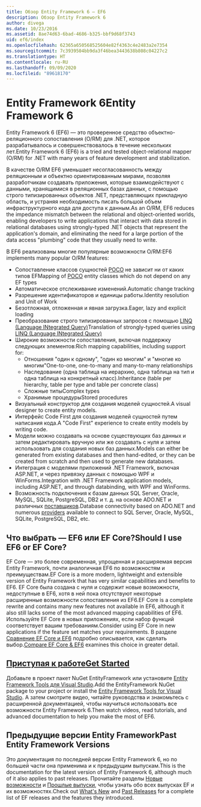 ```yaml
---
title: Обзор Entity Framework 6 — EF6
description: Обзор Entity Framework 6
author: divega
ms.date: 10/23/2016
ms.assetid: 8ae74d63-6bad-4686-b325-bbf9d68f3743
uid: ef6/index
ms.openlocfilehash: 62365a650568525604e82f4363c4e2483a2e7354
ms.sourcegitcommit: 7c3939504bb9da3f46bea3443638b808c04227c2
ms.translationtype: HT
ms.contentlocale: ru-RU
ms.lasthandoff: 09/09/2020
ms.locfileid: "89618170"
---
```

# <a name="entity-framework-6"></a><span data-ttu-id="dd7dc-103">Entity Framework 6</span><span class="sxs-lookup"><span data-stu-id="dd7dc-103">Entity Framework 6</span></span>
<span data-ttu-id="dd7dc-104">Entity Framework 6 (EF6) — это проверенное средство объектно-реляционного сопоставления (O/RM) для .NET, которое разрабатывалось и совершенствовалось в течение нескольких лет.</span><span class="sxs-lookup"><span data-stu-id="dd7dc-104">Entity Framework 6 (EF6) is a tried and tested object-relational mapper (O/RM) for .NET with many years of feature development and stabilization.</span></span>

<span data-ttu-id="dd7dc-105">В качестве O/RM EF6 уменьшает несогласованность между реляционным и объектно ориентированным мирами, позволяя разработчикам создавать приложения, которые взаимодействуют с данными, хранящимися в реляционных базах данных, с помощью строго типизированных объектов .NET, представляющих прикладную область, и устраняя необходимость писать большой объем инфраструктурного кода для доступа к данным.</span><span class="sxs-lookup"><span data-stu-id="dd7dc-105">As an O/RM, EF6 reduces the impedance mismatch between the relational and object-oriented worlds, enabling developers to write applications that interact with data stored in relational databases using strongly-typed .NET objects that represent the application's domain, and eliminating the need for a large portion of the data access "plumbing" code that they usually need to write.</span></span>

<span data-ttu-id="dd7dc-106">В EF6 реализованы многие популярные возможности O/RM:</span><span class="sxs-lookup"><span data-stu-id="dd7dc-106">EF6 implements many popular O/RM features:</span></span>
- <span data-ttu-id="dd7dc-107">Сопоставление классов сущностей [POCO](xref:ef6/resources/glossary#poco) не зависит ни от каких типов EF</span><span class="sxs-lookup"><span data-stu-id="dd7dc-107">Mapping of [POCO](xref:ef6/resources/glossary#poco) entity classes which do not depend on any EF types</span></span>
- <span data-ttu-id="dd7dc-108">Автоматическое отслеживание изменений.</span><span class="sxs-lookup"><span data-stu-id="dd7dc-108">Automatic change tracking</span></span>
- <span data-ttu-id="dd7dc-109">Разрешение идентификаторов и единицы работы.</span><span class="sxs-lookup"><span data-stu-id="dd7dc-109">Identity resolution and Unit of Work</span></span>
- <span data-ttu-id="dd7dc-110">Безотложная, отложенная и явная загрузка.</span><span class="sxs-lookup"><span data-stu-id="dd7dc-110">Eager, lazy and explicit loading</span></span>
- <span data-ttu-id="dd7dc-111">Преобразование строго типизированных запросов с помощью [LINQ (Language INtegrated Query)](https://aka.ms/AA6hsvu)</span><span class="sxs-lookup"><span data-stu-id="dd7dc-111">Translation of strongly-typed queries using [LINQ (Language INtegrated Query)](https://aka.ms/AA6hsvu)</span></span>
- <span data-ttu-id="dd7dc-112">Широкие возможности сопоставления, включая поддержку следующих элементов:</span><span class="sxs-lookup"><span data-stu-id="dd7dc-112">Rich mapping capabilities, including support for:</span></span>
  - <span data-ttu-id="dd7dc-113">Отношения "один к одному", "один ко многим" и "многие ко многим"</span><span class="sxs-lookup"><span data-stu-id="dd7dc-113">One-to-one, one-to-many and many-to-many relationships</span></span>
  - <span data-ttu-id="dd7dc-114">Наследование (одна таблица на иерархию, одна таблица на тип и одна таблица на конкретный класс).</span><span class="sxs-lookup"><span data-stu-id="dd7dc-114">Inheritance (table per hierarchy, table per type and table per concrete class)</span></span>
  - <span data-ttu-id="dd7dc-115">Сложные типы</span><span class="sxs-lookup"><span data-stu-id="dd7dc-115">Complex types</span></span>
  - <span data-ttu-id="dd7dc-116">Хранимые процедуры</span><span class="sxs-lookup"><span data-stu-id="dd7dc-116">Stored procedures</span></span>
- <span data-ttu-id="dd7dc-117">Визуальный конструктор для создания моделей сущностей.</span><span class="sxs-lookup"><span data-stu-id="dd7dc-117">A visual designer to create entity models.</span></span>
- <span data-ttu-id="dd7dc-118">Интерфейс Code First для создания моделей сущностей путем написания кода.</span><span class="sxs-lookup"><span data-stu-id="dd7dc-118">A "Code First" experience to create entity models by writing code.</span></span>
- <span data-ttu-id="dd7dc-119">Модели можно создавать на основе существующих баз данных и затем редактировать вручную или же создавать с нуля и затем использовать для создания новых баз данных.</span><span class="sxs-lookup"><span data-stu-id="dd7dc-119">Models can either be generated from existing databases and then hand-edited, or they can be created from scratch and then used to generate new databases.</span></span>
- <span data-ttu-id="dd7dc-120">Интеграция с моделями приложений .NET Framework, включая ASP.NET, и через привязку данных с помощью WPF и WinForms.</span><span class="sxs-lookup"><span data-stu-id="dd7dc-120">Integration with .NET Framework application models, including ASP.NET, and through databinding, with WPF and WinForms.</span></span>
- <span data-ttu-id="dd7dc-121">Возможность подключения к базам данных SQL Server, Oracle, MySQL, SQLite, PostgreSQL, DB2 и т. д. на основе ADO.NET и различных [поставщиков](xref:ef6/fundamentals/providers/index).</span><span class="sxs-lookup"><span data-stu-id="dd7dc-121">Database connectivity based on ADO.NET and numerous [providers](xref:ef6/fundamentals/providers/index) available to connect to SQL Server, Oracle, MySQL, SQLite, PostgreSQL, DB2, etc.</span></span>

## <a name="should-i-use-ef6-or-ef-core"></a><span data-ttu-id="dd7dc-122">Что выбрать — EF6 или EF Core?</span><span class="sxs-lookup"><span data-stu-id="dd7dc-122">Should I use EF6 or EF Core?</span></span>

<span data-ttu-id="dd7dc-123">EF Core — это более современная, упрощенная и расширяемая версия Entity Framework, почти аналогичная EF6 по возможностям и преимуществам.</span><span class="sxs-lookup"><span data-stu-id="dd7dc-123">EF Core is a more modern, lightweight and extensible version of Entity Framework that has very similar capabilities and benefits to EF6.</span></span>
<span data-ttu-id="dd7dc-124">EF Core была создана с нуля и содержит новые возможности, недоступные в EF6, хотя в ней пока отсутствуют некоторые расширенные возможности сопоставления из EF6.</span><span class="sxs-lookup"><span data-stu-id="dd7dc-124">EF Core is a complete rewrite and contains many new features not available in EF6, although it also still lacks some of the most advanced mapping capabilities of EF6.</span></span>
<span data-ttu-id="dd7dc-125">Используйте EF Core в новых приложениях, если набор функций соответствует вашим требованиям.</span><span class="sxs-lookup"><span data-stu-id="dd7dc-125">Consider using EF Core in new applications if the feature set matches your requirements.</span></span>
<span data-ttu-id="dd7dc-126">В разделе [Сравнение EF Core и EF6](xref:efcore-and-ef6/index) подробно описывается, как сделать выбор.</span><span class="sxs-lookup"><span data-stu-id="dd7dc-126">[Compare EF Core & EF6](xref:efcore-and-ef6/index) examines this choice in greater detail.</span></span>

## <a name="get-started"></a>[<span data-ttu-id="dd7dc-127">Приступая к работе</span><span class="sxs-lookup"><span data-stu-id="dd7dc-127">Get Started</span></span>](xref:ef6/get-started)

<span data-ttu-id="dd7dc-128">Добавьте в проект пакет NuGet EntityFramework или установите [Entity Framework Tools для Visual Studio](https://aka.ms/AA6i8c5).</span><span class="sxs-lookup"><span data-stu-id="dd7dc-128">Add the EntityFramework NuGet package to your project or install the [Entity Framework Tools for Visual Studio](https://aka.ms/AA6i8c5).</span></span> <span data-ttu-id="dd7dc-129">А затем смотрите видео, читайте руководства и знакомьтесь с расширенной документацией, чтобы научиться использовать все возможности Entity Framework 6.</span><span class="sxs-lookup"><span data-stu-id="dd7dc-129">Then watch videos, read tutorials, and advanced documentation to help you make the most of EF6.</span></span>

## <a name="past-entity-framework-versions"></a><span data-ttu-id="dd7dc-130">Предыдущие версии Entity Framework</span><span class="sxs-lookup"><span data-stu-id="dd7dc-130">Past Entity Framework Versions</span></span>

<span data-ttu-id="dd7dc-131">Это документация по последней версии Entity Framework 6, но по большей части она применима и к предыдущим выпускам.</span><span class="sxs-lookup"><span data-stu-id="dd7dc-131">This is the documentation for the latest version of Entity Framework 6, although much of it also applies to past releases.</span></span>
<span data-ttu-id="dd7dc-132">Прочитайте разделы [Новые возможности](xref:ef6/what-is-new/index) и [Прошлые выпуски](xref:ef6/what-is-new/past-releases), чтобы узнать обо всех выпусках EF и их возможностях.</span><span class="sxs-lookup"><span data-stu-id="dd7dc-132">Check out [What's New](xref:ef6/what-is-new/index) and [Past Releases](xref:ef6/what-is-new/past-releases) for a complete list of EF releases and the features they introduced.</span></span>
